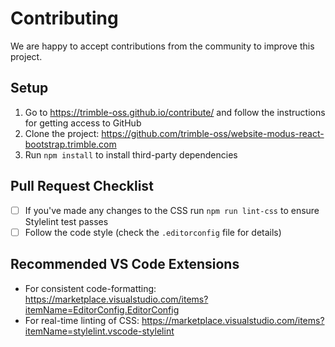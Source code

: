 # Contributing

We are happy to accept contributions from the community to improve this project.

## Setup

1. Go to <https://trimble-oss.github.io/contribute/> and follow the instructions for getting access to GitHub
2. Clone the project: <https://github.com/trimble-oss/website-modus-react-bootstrap.trimble.com>
3. Run `npm install` to install third-party dependencies

## Pull Request Checklist

- [ ] If you've made any changes to the CSS run `npm run lint-css` to ensure Stylelint test passes
- [ ] Follow the code style (check the `.editorconfig` file for details)

## Recommended VS Code Extensions

- For consistent code-formatting: <https://marketplace.visualstudio.com/items?itemName=EditorConfig.EditorConfig>
- For real-time linting of CSS: <https://marketplace.visualstudio.com/items?itemName=stylelint.vscode-stylelint>
